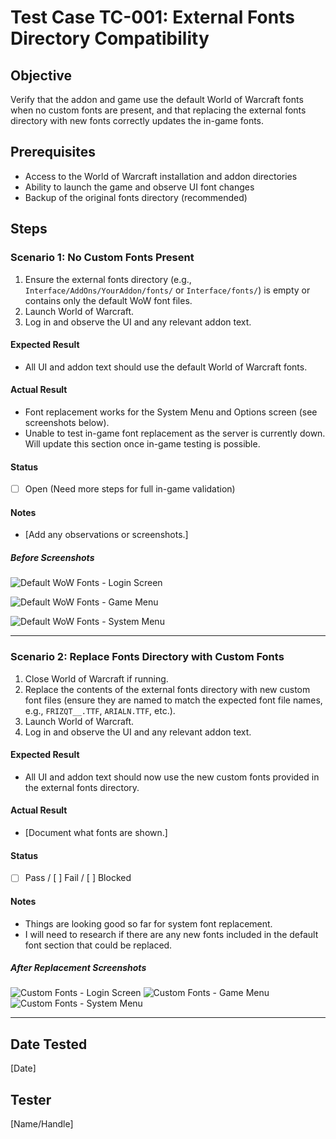 # Test Case TC-001: External Fonts Directory Compatibility

## Objective
Verify that the addon and game use the default World of Warcraft fonts when no custom fonts are present, and that replacing the external fonts directory with new fonts correctly updates the in-game fonts.

## Prerequisites
- Access to the World of Warcraft installation and addon directories
- Ability to launch the game and observe UI font changes
- Backup of the original fonts directory (recommended)

## Steps
### Scenario 1: No Custom Fonts Present
1. Ensure the external fonts directory (e.g., `Interface/AddOns/YourAddon/fonts/` or `Interface/fonts/`) is empty or contains only the default WoW font files.
2. Launch World of Warcraft.
3. Log in and observe the UI and any relevant addon text.

#### Expected Result
- All UI and addon text should use the default World of Warcraft fonts.

#### Actual Result
- Font replacement works for the System Menu and Options screen (see screenshots below).
- Unable to test in-game font replacement as the server is currently down. Will update this section once in-game testing is possible.

#### Status
- [ ] Open (Need more steps for full in-game validation)

#### Notes
- [Add any observations or screenshots.]

##### Before Screenshots
![Default WoW Fonts - Login Screen](images/external-fonts-before.png)

![Default WoW Fonts - Game Menu](images/external-fonts-before-menu.png)

![Default WoW Fonts - System Menu](images/external-fonts-before-system.png)

---

### Scenario 2: Replace Fonts Directory with Custom Fonts
1. Close World of Warcraft if running.
2. Replace the contents of the external fonts directory with new custom font files (ensure they are named to match the expected font file names, e.g., `FRIZQT__.TTF`, `ARIALN.TTF`, etc.).
3. Launch World of Warcraft.
4. Log in and observe the UI and any relevant addon text.

#### Expected Result
- All UI and addon text should now use the new custom fonts provided in the external fonts directory.

#### Actual Result
- [Document what fonts are shown.]

#### Status
- [ ] Pass / [ ] Fail / [ ] Blocked



#### Notes
- Things are looking good so far for system font replacement.
- I will need to research if there are any new fonts included in the default font section that could be replaced.

##### After Replacement Screenshots
![Custom Fonts - Login Screen](images/external-fonts-after.png)
![Custom Fonts - Game Menu](images/external-fonts-after-menu.png)
![Custom Fonts - System Menu](images/external-fonts-after-system.png)

---

## Date Tested
[Date]

## Tester
[Name/Handle]
